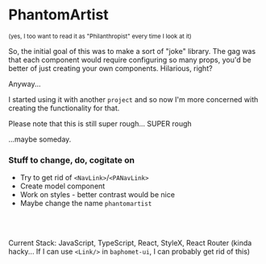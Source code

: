 # PhantomArtist

<sub>(yes, I too want to read it as "Philanthropist" every time I look at it)</sub>

So, the initial goal of this was to make a sort of "joke" library. The gag was that each component
would require configuring so many props, you'd be better of just creating your own components.
Hilarious, right?

Anyway...

I started using it with another `project` and so now I'm more concerned with creating the
functionality for that.

Please note that this is still super rough... SUPER rough

...maybe someday.

### Stuff to change, do, cogitate on

- Try to get rid of `<NavLink>`/`<PANavLink>`
- Create model component
- Work on styles - better contrast would be nice
- Maybe change the name `phantomartist`

<br/>
<br/>

Current Stack: JavaScript, TypeScript, React, StyleX, React Router (kinda hacky... If I can use `<Link/>`
in `baphomet-ui`,
I can probably get rid of this)
